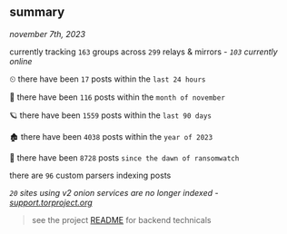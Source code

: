 
## summary
_november 7th, 2023_

currently tracking `163` groups across `299` relays & mirrors - _`103` currently online_

⏲ there have been `17` posts within the `last 24 hours`

🦈 there have been `116` posts within the `month of november`

🪐 there have been `1559` posts within the `last 90 days`

🏚 there have been `4038` posts within the `year of 2023`

🦕 there have been `8728` posts `since the dawn of ransomwatch`

there are `96` custom parsers indexing posts

_`20` sites using v2 onion services are no longer indexed - [support.torproject.org](https://support.torproject.org/onionservices/v2-deprecation/)_

> see the project [README](https://github.com/joshhighet/ransomwatch#ransomwatch--) for backend technicals
